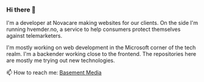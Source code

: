 ### Hi there 👋

I'm a developer at Novacare making websites for our clients. On the side I'm running hvemder.no, a service to help consumers protect themselves against telemarketers.

I'm mostly working on web development in the Microsoft corner of the tech realm. I'm a backender working close to the frontend. The repositories here are mostly me trying out new technologies.

📫 How to reach me: <a href="https://www.basementmedia.no/page/about-me/">Basement Media</a>
